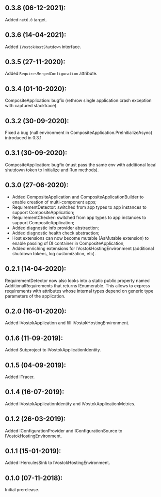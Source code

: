 ## 0.3.8 (06-12-2021):

Added `net6.0` target.

## 0.3.6 (14-04-2021):

Added `IVostokHostShutdown` interface.

## 0.3.5 (27-11-2020):

Added `RequiresMergedConfiguration` attribute.

## 0.3.4 (01-10-2020):

CompositeApplication: bugfix (rethrow single application crash exception with captured stacktrace).

## 0.3.2 (30-09-2020):

Fixed a bug (null environment in CompositeApplication.PreInitializeAsync) introduced in 0.3.1.

## 0.3.1 (30-09-2020):

CompositeApplication: bugfix (must pass the same env with additional local shutdown token to Initialize and Run methods).

## 0.3.0 (27-06-2020):

- Added CompositeApplication and CompositeApplicationBuilder to enable creation of multi-component apps;
- RequirementDetector: switched from app types to app instances to support CompositeApplication;
- RequirementChecker: switched from app types to app instances to support CompositeApplication;
- Added diagnostic info provider abstraction;
- Added diagnostic health check abstraction;
- Host extensions can now become mutable (AsMutable extension) to enable passing of DI container in CompositeApplication;
- Added enriching extensions for IVostokHostingEnvironment (additional shutdown tokens, log customization, etc).

## 0.2.1 (14-04-2020):

RequirementDetector now also looks into a static public property named AdditionalRequirements that returns IEnumerable<Attribute>.
This allows to express requirements with attributes whose internal types depend on generic type parameters of the application.

## 0.2.0 (16-01-2020):

Added IVostokApplication and fill IVostokHostingEnvironment.

## 0.1.6 (11-09-2019):

Added Subproject to IVostokApplicationIdentity.

## 0.1.5 (04-09-2019):

Added ITracer.

## 0.1.4 (16-07-2019):

Added IVostokApplicationIdentity and IVostokApplicationMetrics.

## 0.1.2 (26-03-2019): 

Added IConfigurationProvider and IConfigurationSource to IVostokHostingEnvironment.

## 0.1.1 (15-01-2019): 

Added IHerculesSink to IVostokHostingEnvironment.

## 0.1.0 (07-11-2018): 

Initial prerelease.
